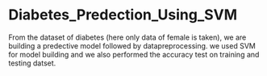 # Diabetes_Predection_Using_SVM
From the dataset of diabetes (here only data of female is taken), we are building a predective model followed by datapreprocessing.
we used SVM for model building and we also performed the accuracy test on training and testing datset.

